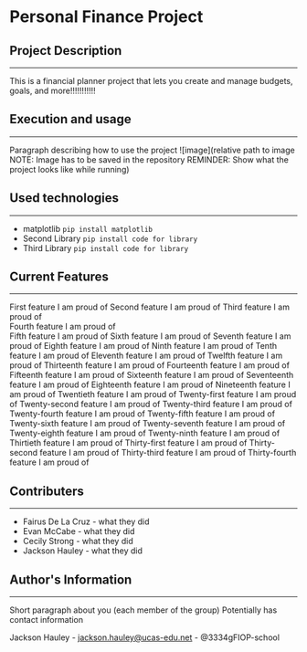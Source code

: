 # Personal Finance Project

## Project Description
___
This is a financial planner project that lets you create and manage budgets, goals, and more!!!!!!!!!!!  

## Execution and usage
___
Paragraph describing how to use the project
![image](relative path to image NOTE: Image has to be saved in the repository
REMINDER: Show what the project looks like while running)  

## Used technologies
___
+ matplotlib
`pip install matplotlib`
+ Second Library
`pip install code for library`
+ Third Library
`pip install code for library`  

## Current Features
___
First feature I am proud of
Second feature I am proud of
Third feature I am proud of  
Fourth feature I am proud of  
Fifth feature I am proud of
Sixth feature I am proud of
Seventh feature I am proud of
Eighth feature I am proud of
Ninth feature I am proud of
Tenth feature I am proud of
Eleventh feature I am proud of
Twelfth feature I am proud of
Thirteenth feature I am proud of
Fourteenth feature I am proud of
Fifteenth feature I am proud of
Sixteenth feature I am proud of
Seventeenth feature I am proud of
Eighteenth feature I am proud of
Nineteenth feature I am proud of
Twentieth feature I am proud of
Twenty-first feature I am proud of
Twenty-second feature I am proud of
Twenty-third feature I am proud of
Twenty-fourth feature I am proud of
Twenty-fifth feature I am proud of
Twenty-sixth feature I am proud of
Twenty-seventh feature I am proud of
Twenty-eighth feature I am proud of
Twenty-ninth feature I am proud of
Thirtieth feature I am proud of
Thirty-first feature I am proud of
Thirty-second feature I am proud of
Thirty-third feature I am proud of
Thirty-fourth feature I am proud of

## Contributers
___
+ Fairus De La Cruz - what they did
+ Evan McCabe - what they did
+ Cecily Strong - what they did  
+ Jackson Hauley - what they did  

## Author's Information
____
Short paragraph about you (each member of the group)
Potentially has contact information  

Jackson Hauley - jackson.hauley@ucas-edu.net - @3334gFIOP-school
